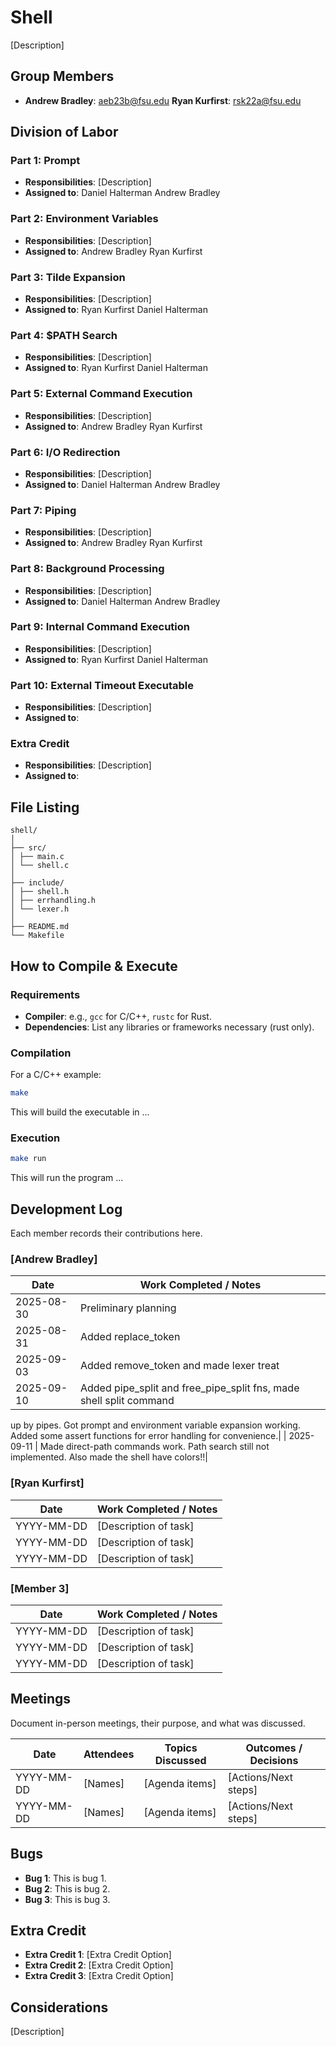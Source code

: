 # Shell

[Description]

## Group Members
- **Andrew Bradley**: aeb23b@fsu.edu
  **Ryan Kurfirst**:  rsk22a@fsu.edu

## Division of Labor

### Part 1: Prompt
- **Responsibilities**: [Description]
- **Assigned to**: 
    Daniel Halterman
    Andrew Bradley
### Part 2: Environment Variables
- **Responsibilities**: [Description]
- **Assigned to**: 
    Andrew Bradley
    Ryan Kurfirst
### Part 3: Tilde Expansion
- **Responsibilities**: [Description]
- **Assigned to**: 
    Ryan Kurfirst
    Daniel Halterman
### Part 4: $PATH Search
- **Responsibilities**: [Description]
- **Assigned to**: 
    Ryan Kurfirst
    Daniel Halterman
### Part 5: External Command Execution
- **Responsibilities**: [Description]
- **Assigned to**: 
    Andrew Bradley
    Ryan Kurfirst
### Part 6: I/O Redirection
- **Responsibilities**: [Description]
- **Assigned to**: 
    Daniel Halterman
    Andrew Bradley
### Part 7: Piping
- **Responsibilities**: [Description]
- **Assigned to**: 
    Andrew Bradley
    Ryan Kurfirst
### Part 8: Background Processing
- **Responsibilities**: [Description]
- **Assigned to**: 
    Daniel Halterman 
    Andrew Bradley
### Part 9: Internal Command Execution
- **Responsibilities**: [Description]
- **Assigned to**: 
    Ryan Kurfirst
    Daniel Halterman
### Part 10: External Timeout Executable
- **Responsibilities**: [Description]
- **Assigned to**: 

### Extra Credit
- **Responsibilities**: [Description]
- **Assigned to**: 

## File Listing
```
shell/
│
├── src/
│ ├── main.c
│ └── shell.c
│
├── include/
│ ├── shell.h
│ ├── errhandling.h
│ └── lexer.h
│
├── README.md
└── Makefile
```
## How to Compile & Execute

### Requirements
- **Compiler**: e.g., `gcc` for C/C++, `rustc` for Rust.
- **Dependencies**: List any libraries or frameworks necessary (rust only).

### Compilation
For a C/C++ example:
```bash
make
```
This will build the executable in ...
### Execution
```bash
make run
```
This will run the program ...

## Development Log
Each member records their contributions here.

### [Andrew Bradley]

| Date       | Work Completed / Notes                                          |
|------------|-----------------------------------------------------------------|
| 2025-08-30 | Preliminary planning                                            |
| 2025-08-31 | Added replace_token                                             |
| 2025-09-03 | Added remove_token and made lexer treat |, <, >, and & as separate tokens regardless of spacing.|
| 2025-09-10 | Added pipe_split and free_pipe_split fns, made shell split command
up by pipes. Got prompt and environment variable expansion working. Added some
assert functions for error handling for convenience.|
| 2025-09-11 | Made direct-path commands work. Path search still not implemented. Also made the shell have colors!!|

### [Ryan Kurfirst]

| Date       | Work Completed / Notes |
|------------|------------------------|
| YYYY-MM-DD | [Description of task]  |
| YYYY-MM-DD | [Description of task]  |
| YYYY-MM-DD | [Description of task]  |


### [Member 3]

| Date       | Work Completed / Notes |
|------------|------------------------|
| YYYY-MM-DD | [Description of task]  |
| YYYY-MM-DD | [Description of task]  |
| YYYY-MM-DD | [Description of task]  |


## Meetings
Document in-person meetings, their purpose, and what was discussed.

| Date       | Attendees            | Topics Discussed | Outcomes / Decisions |
|------------|----------------------|------------------|-----------------------|
| YYYY-MM-DD | [Names]              | [Agenda items]   | [Actions/Next steps]  |
| YYYY-MM-DD | [Names]              | [Agenda items]   | [Actions/Next steps]  |



## Bugs
- **Bug 1**: This is bug 1.
- **Bug 2**: This is bug 2.
- **Bug 3**: This is bug 3.

## Extra Credit
- **Extra Credit 1**: [Extra Credit Option]
- **Extra Credit 2**: [Extra Credit Option]
- **Extra Credit 3**: [Extra Credit Option]

## Considerations
[Description]
